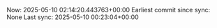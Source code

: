 Now: 2025-05-10 02:14:20.443763+00:00 Earliest commit since sync: None Last sync: 2025-05-10 00:23:04+00:00
